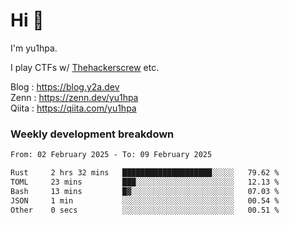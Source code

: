 # Hi 👋

I'm yu1hpa.

I play CTFs w/ [Thehackerscrew](https://www.thehackerscrew.team/) etc.

Blog : https://blog.y2a.dev  
Zenn : https://zenn.dev/yu1hpa  
Qiita : https://qiita.com/yu1hpa  

### Weekly development breakdown

<!--START_SECTION:waka-->

```txt
From: 02 February 2025 - To: 09 February 2025

Rust     2 hrs 32 mins   ████████████████████░░░░░   79.62 %
TOML     23 mins         ███░░░░░░░░░░░░░░░░░░░░░░   12.13 %
Bash     13 mins         █▓░░░░░░░░░░░░░░░░░░░░░░░   07.03 %
JSON     1 min           ░░░░░░░░░░░░░░░░░░░░░░░░░   00.54 %
Other    0 secs          ░░░░░░░░░░░░░░░░░░░░░░░░░   00.51 %
```

<!--END_SECTION:waka-->

